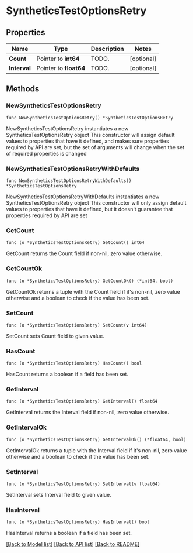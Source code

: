 # SyntheticsTestOptionsRetry

## Properties

Name | Type | Description | Notes
------------ | ------------- | ------------- | -------------
**Count** | Pointer to **int64** | TODO. | [optional] 
**Interval** | Pointer to **float64** | TODO. | [optional] 

## Methods

### NewSyntheticsTestOptionsRetry

`func NewSyntheticsTestOptionsRetry() *SyntheticsTestOptionsRetry`

NewSyntheticsTestOptionsRetry instantiates a new SyntheticsTestOptionsRetry object
This constructor will assign default values to properties that have it defined,
and makes sure properties required by API are set, but the set of arguments
will change when the set of required properties is changed

### NewSyntheticsTestOptionsRetryWithDefaults

`func NewSyntheticsTestOptionsRetryWithDefaults() *SyntheticsTestOptionsRetry`

NewSyntheticsTestOptionsRetryWithDefaults instantiates a new SyntheticsTestOptionsRetry object
This constructor will only assign default values to properties that have it defined,
but it doesn't guarantee that properties required by API are set

### GetCount

`func (o *SyntheticsTestOptionsRetry) GetCount() int64`

GetCount returns the Count field if non-nil, zero value otherwise.

### GetCountOk

`func (o *SyntheticsTestOptionsRetry) GetCountOk() (*int64, bool)`

GetCountOk returns a tuple with the Count field if it's non-nil, zero value otherwise
and a boolean to check if the value has been set.

### SetCount

`func (o *SyntheticsTestOptionsRetry) SetCount(v int64)`

SetCount sets Count field to given value.

### HasCount

`func (o *SyntheticsTestOptionsRetry) HasCount() bool`

HasCount returns a boolean if a field has been set.

### GetInterval

`func (o *SyntheticsTestOptionsRetry) GetInterval() float64`

GetInterval returns the Interval field if non-nil, zero value otherwise.

### GetIntervalOk

`func (o *SyntheticsTestOptionsRetry) GetIntervalOk() (*float64, bool)`

GetIntervalOk returns a tuple with the Interval field if it's non-nil, zero value otherwise
and a boolean to check if the value has been set.

### SetInterval

`func (o *SyntheticsTestOptionsRetry) SetInterval(v float64)`

SetInterval sets Interval field to given value.

### HasInterval

`func (o *SyntheticsTestOptionsRetry) HasInterval() bool`

HasInterval returns a boolean if a field has been set.


[[Back to Model list]](../README.md#documentation-for-models) [[Back to API list]](../README.md#documentation-for-api-endpoints) [[Back to README]](../README.md)


